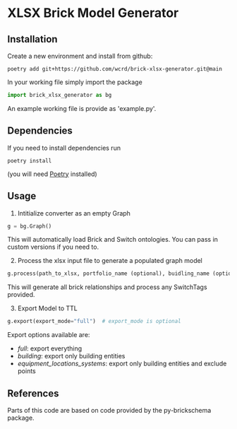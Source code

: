 # XLSX Brick Model Generator

## Installation
Create a new environment and install from github:

 ```
 poetry add git+https://github.com/wcrd/brick-xlsx-generator.git@main
 ```
 In your working file simply import the package

 ```python
 import brick_xlsx_generator as bg
 ```
An example working file is provide as 'example.py'.

## Dependencies
If you need to install dependencies run 
```buildoutcfg
poetry install
```
(you will need [Poetry](https://python-poetry.org/docs/) installed)

## Usage
1. Intitialize converter as an empty Graph
```python
g = bg.Graph()
```
This will automatically load Brick and Switch ontologies. You can pass in custom versions if you need to.

2. Process the xlsx input file to generate a populated graph model
```python
g.process(path_to_xlsx, portfolio_name (optional), buidling_name (optional))
```
This will generate all brick relationships and process any SwitchTags provided.

3. Export Model to TTL
```python
g.export(export_mode="full")  # export_mode is optional
```
Export options available are:
* _full_: export everything
* _building_: export only building entities
* _equipment_locations_systems_: export only building entities and exclude points

## References
Parts of this code are based on code provided by the py-brickschema package.
